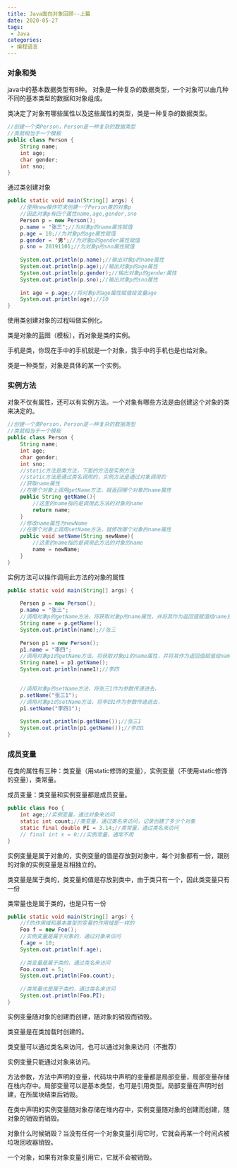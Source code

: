 ```yaml
---
title: Java面向对象回顾--上篇
date: 2020-05-27
tags:
 - Java
categories: 
 - 编程语言
---
```


### 对象和类

java中的基本数据类型有8种。
对象是一种复杂的数据类型，一个对象可以由几种不同的基本类型的数据和对象组成。



类决定了对象有哪些属性以及这些属性的类型，类是一种复杂的数据类型。

```java
//创建一个类Person，Person是一种复杂的数据类型
//类就相当于一个模板
public class Person {
	String name;
	int age;
	char gender;
	int sno;
}
```



通过类创建对象

```java
public static void main(String[] args) {
	//使用new操作符来创建一个Person类的对象p
	//因此对象p有四个属性name,age,gender,sno
	Person p = new Person();
	p.name = "张三";//为对象p的name属性赋值
	p.age = 10;//为对象p的age属性赋值
	p.gender = '男';//为对象p的gender属性赋值
	p.sno = 20191101;//为对象p的sno属性赋值
    
	System.out.println(p.name);//输出对象p的name属性
	System.out.println(p.age);//输出对象p的age属性
	System.out.println(p.gender);//输出对象p的gender属性
	System.out.println(p.sno);//输出对象p的sno属性
    
	int age = p.age;//将对象p的age属性赋值给变量age
	System.out.println(age);//10
}
```

使用类创建对象的过程叫做实例化。

类是对象的蓝图（模板），而对象是类的实例。

手机是类，你现在手中的手机就是一个对象，我手中的手机也是也给对象。

类是一种类型，对象是具体的某一个实例。

### 实例方法

对象不仅有属性，还可以有实例方法。一个对象有哪些方法是由创建这个对象的类来决定的。

```java
//创建一个类Person，Person是一种复杂的数据类型
//类就相当于一个模板
public class Person {
	String name;
	int age;
	char gender;
	int sno;
	//static方法是类方法，下面的方法是实例方法
	//static方法是通过类名调用的，实例方法是通过对象调用的
	//获取name属性
	//在哪个对象上调用getName方法，就返回哪个对象的name属性
	public String getName(){
		//这里的name指的是调用此方法的对象的name
		return name;
	} 
	//修改name属性为newName
	//在哪个对象上调用setName方法，就修改哪个对象的name属性
	public void setName(String newName){
		//这里的name指的是调用此方法的对象的name
		name = newName;
	}
}
```

实例方法可以操作调用此方法的对象的属性

```java
public static void main(String[] args) {
    
	Person p = new Person();
	p.name = "张三";
	//调用对象p的getName方法，将获取对象p的name属性，并将其作为返回值赋值给name变量
	String name = p.getName();
	System.out.println(name);//张三
    
	Person p1 = new Person();
	p1.name = "李四";
	//调用对象p1的getName方法，将获取对象p1的name属性，并将其作为返回值赋值给name1变量
	String name1 = p1.getName();
	System.out.println(name1);//李四

    
    //调用对象p的setName方法，将张三1作为参数传递进去，
	p.setName("张三1");
	//调用对象p1的setName方法，将李四1作为参数传递进去，
	p1.setName("李四1");
    
	System.out.println(p.getName());//张三1
	System.out.println(p1.getName());//李四1
}
```

### 成员变量

在类的属性有三种：类变量（用static修饰的变量），实例变量（不使用static修饰的变量），类常量。

成员变量：类变量和实例变量都是成员变量。

```java
public class Foo {
	int age;//实例变量，通过对象来访问
	static int count;//类变量，通过类名来访问，记录创建了多少个对象
	static final double PI = 3.14;//类常量，通过类名来访问
	// final int x = 0;//实例常量，通常不用
}
```

实例变量是属于对象的，实例变量的值是存放到对象中，每个对象都有一份，跟别的对象的实例变量是互相独立的。

类变量是属于类的，类变量的值是存放到类中，由于类只有一个，因此类变量只有一份

类常量也是属于类的，也是只有一份

```java
public static void main(String[] args) {
	//f的作用域和基本类型的变量的作用域是一样的
	Foo f = new Foo();
	//实例变量是属于对象的，通过对象来访问
	f.age = 10;
	System.out.println(f.age);
    
    //类变量是属于类的，通过类名来访问
	Foo.count = 5;
	System.out.println(Foo.count);
	
    //类常量也是属于类的，通过类名来访问
	System.out.println(Foo.PI);
}
```



实例变量随对象的创建而创建，随对象的销毁而销毁。

类变量是在类加载时创建的。

类变量可以通过类名来访问，也可以通过对象来访问（不推荐）

实例变量只能通过对象来访问。



方法参数，方法中声明的变量，代码块中声明的变量都是局部变量，局部变量存储在栈内存中。局部变量可以是基本类型，也可是引用类型。局部变量在声明时创建，在所属块结束后销毁。

在类中声明的实例变量随对象存储在堆内存中，实例变量随对象的创建而创建，随对象的销毁而销毁。

对象什么时候销毁？当没有任何一个对象变量引用它时，它就会再某一个时间点被垃圾回收器销毁。

一个对象，如果有对象变量引用它，它就不会被销毁。